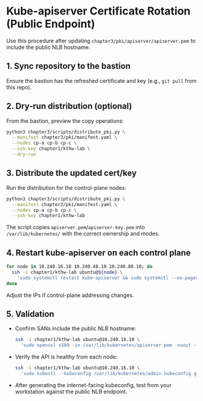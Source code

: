 # Kube-apiserver Certificate Rotation (Public Endpoint)

Use this procedure after updating `chapter3/pki/apiserver/apiserver.pem` to include the public NLB hostname.

## 1. Sync repository to the bastion
Ensure the bastion has the refreshed certificate and key (e.g., `git pull` from this repo).

## 2. Dry-run distribution (optional)
From the bastion, preview the copy operations:
```bash
python3 chapter3/scripts/distribute_pki.py \
  --manifest chapter3/pki/manifest.yaml \
  --nodes cp-a cp-b cp-c \
  --ssh-key chapter1/kthw-lab \
  --dry-run
```

## 3. Distribute the updated cert/key
Run the distribution for the control-plane nodes:
```bash
python3 chapter3/scripts/distribute_pki.py \
  --manifest chapter3/pki/manifest.yaml \
  --nodes cp-a cp-b cp-c \
  --ssh-key chapter1/kthw-lab
```
The script copies `apiserver.pem`/`apiserver-key.pem` into `/var/lib/kubernetes/` with the correct ownership and modes.

## 4. Restart kube-apiserver on each control plane
```bash
for node in 10.240.16.10 10.240.48.10 10.240.80.10; do
  ssh -i chapter1/kthw-lab ubuntu@${node} \
    'sudo systemctl restart kube-apiserver && sudo systemctl --no-pager status kube-apiserver'
done
```
Adjust the IPs if control-plane addressing changes.

## 5. Validation
- Confirm SANs include the public NLB hostname:
  ```bash
  ssh -i chapter1/kthw-lab ubuntu@10.240.16.10 \
    'sudo openssl x509 -in /var/lib/kubernetes/apiserver.pem -noout -text | grep -F "kthw-public-api"'
  ```
- Verify the API is healthy from each node:
  ```bash
  ssh -i chapter1/kthw-lab ubuntu@10.240.16.10 \
    'sudo kubectl --kubeconfig /var/lib/kubernetes/admin.kubeconfig get --raw=/livez'
  ```
- After generating the internet-facing kubeconfig, test from your workstation against the public NLB endpoint.
